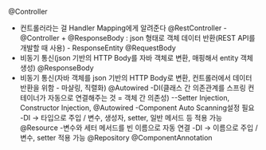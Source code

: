 @Controller
- 컨트롤러라는 걸 Handler Mapping에게 알려준다
@RestController
-@Controller + @ResponseBody : json 형태로 객체 데이터 반환(REST API를 개발할 때 사용) - ResponseEntity
@RequestBody
- 비동기 통신(json 기반의 HTTP Body를 자바 객체로 변환, 매핑해서 entity 객체 생성)
@ResponseBody
- 비동기 통신(자바 객체를 json 기반의 HTTP Body로 변환, 컨트롤러에서 데이터 반환을 위함 - 마샬링, 직렬화)
@Autowired
-DI(클래스 간 의존관계를 스프링 컨테이너가 자동으로 연결해주는 것 = 객체 간 의존성)
--Setter Injection, Constructor Injection, @Autowired
-Component Auto Scanning설정 필요
-DI -> 타입으로 주입 / 변수, 생성자, setter, 일반 메서드 등 적용 가능
@Resource
-변수와 세터 메서드를 빈 이름으로 자동 연결
-DI -> 이름으로 주입 / 변수, setter 적용 가능
@Repository
@ComponentAnnotation